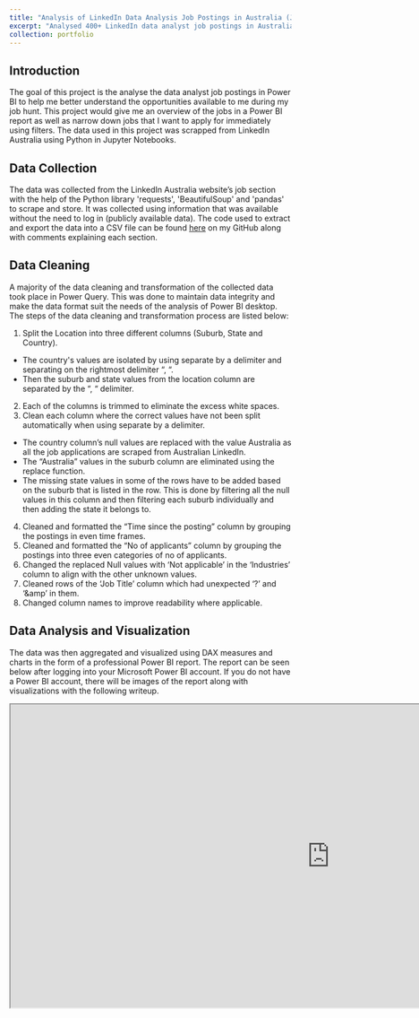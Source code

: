 ```yaml
---
title: "Analysis of LinkedIn Data Analysis Job Postings in Australia (Jun 2024 - Present)"
excerpt: "Analysed 400+ LinkedIn data analyst job postings in Australia using Python to collect data via web-scraping and Power BI visualizations to provide insights into the current job market.<br/><img src='/images/LinkedIn-image-map.png' width='800' height='480'>"
collection: portfolio
---
```


Introduction
------
The goal of this project is the analyse the data analyst job postings in Power BI to help me better understand the opportunities available to me during my job hunt. This project would give me an overview of the jobs in a Power BI report as well as narrow down jobs that I want to apply for immediately using filters. The data used in this project was scrapped from LinkedIn Australia  using Python in Jupyter Notebooks.

Data Collection
------
The data was collected from the LinkedIn Australia website’s job section with the help of the Python library 'requests', 'BeautifulSoup' and 'pandas' to scrape and store. It was collected using information that was available without the need to log in (publicly available data). The code used to extract and export the data into a CSV file can be found <a href="https://www.code.com/">here</a> on my GitHub along with comments explaining each section.

Data Cleaning
------
A majority of the data cleaning and transformation of the collected data took place in Power Query. This was done to maintain data integrity and make the data format suit the needs of the analysis of Power BI desktop. The steps of the data cleaning and transformation process are listed below:

1. Split the Location into three different columns (Suburb, State and Country).
  - The country's values are isolated by using separate by a delimiter and separating on the rightmost delimiter “, “.
  - Then the suburb and state values from the location column are separated by the “, “ delimiter.
2. Each of the columns is trimmed to eliminate the excess white spaces. 
3. Clean each column where the correct values have not been split automatically when using separate by a delimiter. 
  - The country column’s null values are replaced with the value Australia as all the job applications are scraped from Australian LinkedIn.
  - The “Australia” values in the suburb column are eliminated using the replace function. 
  - The missing state values in some of the rows have to be added based on the suburb that is listed in the row. This is done by filtering all the null values in this column and then filtering each suburb individually and then adding the state it belongs to.
4. Cleaned and formatted the “Time since the posting” column by grouping the postings in even time frames.
5. Cleaned and formatted the “No of applicants” column by grouping the postings into three even categories of no of applicants.
6. Changed the replaced Null values with ‘Not applicable’ in the ‘Industries’ column to align with the other unknown values.
7. Cleaned rows of the ‘Job Title’ column which had unexpected ‘?’ and ‘&amp’ in them.
8. Changed column names to improve readability where applicable.

Data Analysis and Visualization
------
The data was then aggregated and visualized using DAX measures and charts in the form of a professional Power BI report. The report can be seen below after logging into your Microsoft Power BI account. If you do not have a Power BI account, there will be images of the report along with visualizations with the following writeup.

<iframe title="LinkedIn_data_analyst_jobs" width="1140" height="541.25" src="https://app.powerbi.com/reportEmbed?reportId=d7a58fac-ec19-41f3-9b6f-4b77d538879c&autoAuth=true&ctid=a8e716d0-a9d2-4b2b-b1e2-3711505feb2e" frameborder="1" allowFullScreen="false"></iframe>
